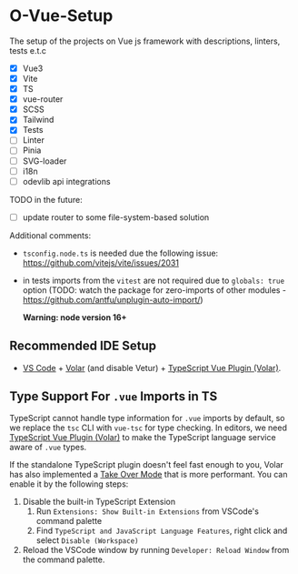 # O-Vue-Setup

The setup of the projects on Vue js framework with descriptions, linters, tests e.t.c

- [x] Vue3
- [x] Vite
- [x] TS
- [x] vue-router
- [x] SCSS
- [x] Tailwind
- [x] Tests
- [ ] Linter
- [ ] Pinia
- [ ] SVG-loader
- [ ] i18n
- [ ] odevlib api integrations

TODO in the future:

- [ ] update router to some file-system-based solution

Additional comments:

- `tsconfig.node.ts` is needed due the following issue: https://github.com/vitejs/vite/issues/2031
- in tests imports from the `vitest` are not required due to `globals: true` option (TODO: watch the package for zero-imports of other modules - https://github.com/antfu/unplugin-auto-import/)

  **Warning: node version 16+**

## Recommended IDE Setup

- [VS Code](https://code.visualstudio.com/) + [Volar](https://marketplace.visualstudio.com/items?itemName=Vue.volar) (and disable Vetur) + [TypeScript Vue Plugin (Volar)](https://marketplace.visualstudio.com/items?itemName=Vue.vscode-typescript-vue-plugin).

## Type Support For `.vue` Imports in TS

TypeScript cannot handle type information for `.vue` imports by default, so we replace the `tsc` CLI with `vue-tsc` for type checking. In editors, we need [TypeScript Vue Plugin (Volar)](https://marketplace.visualstudio.com/items?itemName=Vue.vscode-typescript-vue-plugin) to make the TypeScript language service aware of `.vue` types.

If the standalone TypeScript plugin doesn't feel fast enough to you, Volar has also implemented a [Take Over Mode](https://github.com/johnsoncodehk/volar/discussions/471#discussioncomment-1361669) that is more performant. You can enable it by the following steps:

1. Disable the built-in TypeScript Extension
   1. Run `Extensions: Show Built-in Extensions` from VSCode's command palette
   2. Find `TypeScript and JavaScript Language Features`, right click and select `Disable (Workspace)`
2. Reload the VSCode window by running `Developer: Reload Window` from the command palette.
